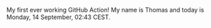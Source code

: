 My first ever working GitHub Action!
My name is Thomas and today is Monday, 14 September, 02:43 CEST. 
